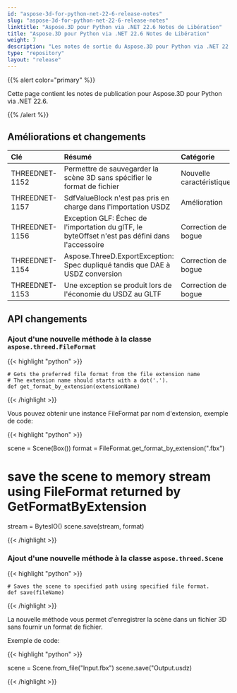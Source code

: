 ```yaml
---
id: "aspose-3d-for-python-net-22-6-release-notes"
slug: "aspose-3d-for-python-net-22-6-release-notes"
linktitle: "Aspose.3D pour Python via .NET 22.6 Notes de Libération"
title: "Aspose.3D pour Python via .NET 22.6 Notes de Libération"
weight: 7
description: "Les notes de sortie du Aspose.3D pour Python via .NET 22.6."
type: "repository"
layout: "release"
---
```

{{% alert color="primary" %}}

Cette page contient les notes de publication pour Aspose.3D pour Python via .NET 22.6.

{{% /alert %}}
## **Améliorations et changements**

|**Clé**|**Résumé**|**Catégorie**|
|:- |:- |:- |
|THREEDNET-1152 |Permettre de sauvegarder la scène 3D sans spécifier le format de fichier|Nouvelle caractéristique|
|THREEDNET-1157 |SdfValueBlock n'est pas pris en charge dans l'importation USDZ|Amélioration|
|THREEDNET-1156 |Exception GLF: Échec de l'importation du glTF, le byteOffset n'est pas défini dans l'accessoire|Correction de bogue|
|THREEDNET-1154 |Aspose.ThreeD.ExportException: Spec dupliqué tandis que DAE à USDZ conversion|Correction de bogue|
|THREEDNET-1153 |Une exception se produit lors de l'économie du USDZ au GLTF|Correction de bogue|



## API changements ##

### Ajout d'une nouvelle méthode à la classe `aspose.threed.FileFormat`

{{< highlight "python" >}}
    
    # Gets the preferred file format from the file extension name
    # The extension name should starts with a dot('.').
    def get_format_by_extension(extensionName)

{{< /highlight >}}

Vous pouvez obtenir une instance FileFormat par nom d'extension, exemple de code:

{{< highlight "python" >}}

scene = Scene(Box())
format = FileFormat.get_format_by_extension(".fbx")
# save the scene to memory stream using FileFormat returned by GetFormatByExtension
stream = BytesIO()
scene.save(stream, format)

{{< /highlight >}}



### Ajout d'une nouvelle méthode à la classe `aspose.threed.Scene`

{{< highlight "python" >}}

    # Saves the scene to specified path using specified file format.
    def save(fileName)

{{< /highlight >}}

La nouvelle méthode vous permet d'enregistrer la scène dans un fichier 3D sans fournir un format de fichier.

Exemple de code:

{{< highlight "python" >}}

scene = Scene.from_file("Input.fbx")
scene.save("Output.usdz)

{{< /highlight >}}
